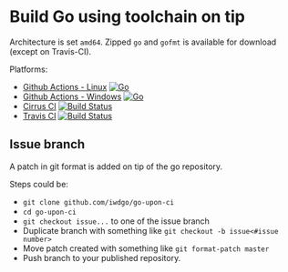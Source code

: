 


# Build Go using toolchain on tip

Architecture is set `amd64`.
Zipped `go` and `gofmt` is available for download (except on Travis-CI).

Platforms:
- [Github Actions - Linux](https://github.com/iwdgo/go-upon-ci) [![Go](https://github.com/iwdgo/go-upon-ci/actions/workflows/go.yml/badge.svg)](https://github.com/iwdgo/go-upon-ci/actions/workflows/go.yml)
- [Github Actions - Windows](https://github.com/iwdgo/go-upon-ci/tree/master-windows) [![Go](https://github.com/iwdgo/go-upon-ci/actions/workflows/go.yml/badge.svg)](https://github.com/iwdgo/go-upon-ci/actions/workflows/go.yml?branch=master-windows)
- [Cirrus CI](https://github.com/iwdgo/go-upon-ci/tree/cirrusci) [![Build Status](https://api.cirrus-ci.com/github/iwdgo/go-upon-ci.svg)](https://cirrus-ci.com/github/iwdgo/go-upon-ci)
- [Travis CI](https://github.com/iwdgo/go-upon-ci/tree/travisci) [![Build Status](https://app.travis-ci.com/iwdgo/go-upon-ci.svg?branch=master)](https://app.travis-ci.com/iwdgo/go-upon-ci)


## Issue branch

A patch in git format is added on tip of the go repository.

Steps could be:
- `git clone github.com/iwdgo/go-upon-ci`
- `cd go-upon-ci`
- `git checkout issue...` to one of the issue branch
- Duplicate branch with something like `git checkout -b issue<#issue number>`
- Move patch created with something like `git format-patch master` 
- Push branch to your published repository.

